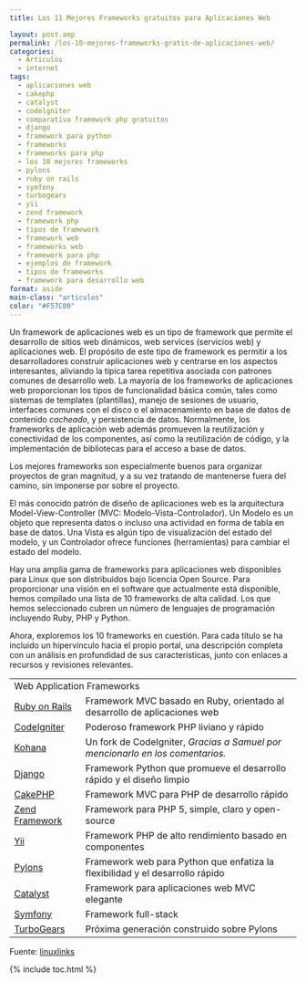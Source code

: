 ```yaml
---
title: Los 11 Mejores Frameworks gratuitos para Aplicaciones Web

layout: post.amp
permalink: /los-10-mejores-frameworks-gratis-de-aplicaciones-web/
categories:
  - Articulos
  - internet
tags:
  - aplicaciones web
  - cakephp
  - catalyst
  - codelgniter
  - comparativa framework php gratuitos
  - django
  - framework para python
  - frameworks
  - frameworks para php
  - los 10 mejores frameworks
  - pylons
  - ruby on rails
  - symfony
  - turbogears
  - yii
  - zend framework
  - framework php
  - tipos de framework
  - framework web
  - frameworks web
  - framework para php
  - ejemplos de framework
  - tipos de frameworks
  - framework para desarrollo web
format: aside
main-class: "articulos"
color: "#F57C00"
---
```

Un framework de aplicaciones web es un tipo de framework que permite el desarrollo de sitios web dinámicos, web services (servicios web) y aplicaciones web. El propósito de este tipo de framework es permitir a los desarrolladores construir aplicaciones web y centrarse en los aspectos interesantes, aliviando la típica tarea repetitiva asociada con patrones comunes de desarrollo web. La mayoría de los frameworks de aplicaciones web proporcionan los tipos de funcionalidad básica común, tales como sistemas de templates (plantillas), manejo de sesiones de usuario, interfaces comunes con el disco o el almacenamiento en base de datos de contenido *cacheado*, y persistencia de datos. Normalmente, los frameworks de aplicación web además promueven la reutilización y conectividad de los componentes, así como la reutilización de código, y la implementación de bibliotecas para el acceso a base de datos.

Los mejores frameworks son especialmente buenos para organizar proyectos de gran magnitud, y a su vez tratando de mantenerse fuera del camino, sin imponerse por sobre el proyecto.

El más conocido patrón de diseño de aplicaciones web es la arquitectura Model-View-Controller (MVC: Modelo-Vista-Controlador). Un Modelo es un objeto que representa datos o incluso una actividad en forma de tabla en base de datos. Una Vista es algún tipo de visualización del estado del modelo, y un Controlador ofrece funciones (herramientas) para cambiar el estado del modelo.

Hay una amplia gama de frameworks para aplicaciones web disponibles para Linux que son distribuidos bajo licencia Open Source. Para proporcionar una visión en el software que actualmente está disponible, hemos compilado una lista de 10 frameworks de alta calidad. Los que hemos seleccionado cubren un número de lenguajes de programación incluyendo Ruby, PHP y Python.

Ahora, exploremos los 10 frameworks en cuestión. Para cada título se ha incluido un hipervínculo hacia el propio portal, una descripción completa con un análisis en profundidad de sus características, junto con enlaces a recursos y revisiones relevantes.


<!--ad-->
<table class="aligncenter"  cellspacing="0" cellpadding="5">
<tr>
<td rowspan="1" colspan="2">
      Web Application Frameworks
    </td>
</tr>
<tr>
<td>
<a href="http://www.linuxlinks.com/article/20120525000539219/RubyonRails.html">Ruby on Rails</a>
</td>
<td>
      Framework MVC basado en Ruby, orientado al desarrollo de aplicaciones web
    </td>
</tr>
<tr>
<td>
<a href="http://www.linuxlinks.com/article/20120525000531497/CodeIgniter.html">CodeIgniter</a>
</td>
<td>
      Poderoso framework PHP liviano y rápido
    </td>
</tr>
<tr>
<td>
<a href="http://kohanaframework.org/">Kohana</a>
</td>
<td>
      Un fork de CodeIgniter, <em>Gracias a Samuel por mencionarlo en los comentarios.</em>
</td>
</tr>
<tr>
<td>
<a href="http://www.linuxlinks.com/article/20120525000545879/Django.html">Django</a>
</td>
<td>
      Framework Python que promueve el desarrollo rápido y el diseño limpio
    </td>
</tr>
<tr>
<td>
<a href="http://www.linuxlinks.com/article/20120525000252509/CakePHP.html">CakePHP</a>
</td>
<td>
      Framework MVC para PHP de desarrollo rápido
    </td>
</tr>
<tr>
<td>
<a href="http://www.linuxlinks.com/article/20120525000536311/ZendFramework.html">Zend Framework</a>
</td>
<td>
      Framework para PHP 5, simple, claro y open-source
    </td>
</tr>
<tr>
<td>
<a href="http://www.linuxlinks.com/article/2012052500054269/Yii.html">Yii</a>
</td>
<td>
      Framework PHP de alto rendimiento basado en componentes
    </td>
</tr>
<tr>
<td>
<a href="http://www.linuxlinks.com/article/2012052500055227/Pylons.html">Pylons</a>
</td>
<td>
      Framework web para Python que enfatiza la flexibilidad y el desarrollo rápido
    </td>
</tr>
<tr>
<td>
<a href="http://www.linuxlinks.com/article/20120525000602635/Catalyst.html">Catalyst</a>
</td>
<td>
      Framework para aplicaciones web MVC elegante
    </td>
</tr>
<tr>
<td>
<a href="http://www.linuxlinks.com/article/20120525000534344/Symfony.html">Symfony</a>
</td>
<td>
      Framework full-stack
    </td>
</tr>
<tr>
<td>
<a href="http://www.linuxlinks.com/article/20120525000548217/TurboGears.html">TurboGears</a>
</td>
<td>
      Próxima generación construido sobre Pylons
    </td>
</tr>
</table>

Fuente: <a href="http://www.linuxlinks.com/article/20120525000054705/ApplicationFrameworks.html" target="_blank">linuxlinks</a>



{% include toc.html %}

